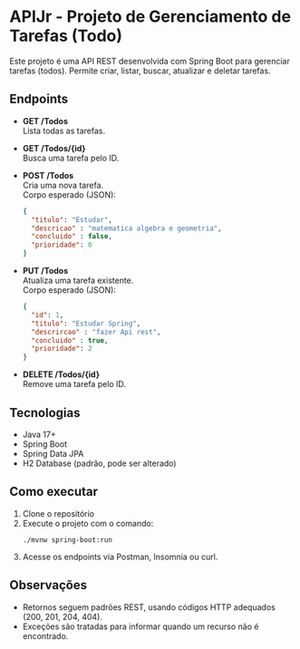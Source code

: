 # APIJr - Projeto de Gerenciamento de Tarefas (Todo)

Este projeto é uma API REST desenvolvida com Spring Boot para gerenciar tarefas (todos). Permite criar, listar, buscar, atualizar e deletar tarefas.

## Endpoints

- **GET /Todos**  
  Lista todas as tarefas.

- **GET /Todos/{id}**  
  Busca uma tarefa pelo ID.

- **POST /Todos**  
  Cria uma nova tarefa.  
  Corpo esperado (JSON):
  ```json
  {
    "titulo": "Estudar",
    "descricao" : "matematica algebra e geometria",
    "concluido" : false,
    "prioridade": 0
  }
  ```

- **PUT /Todos**  
  Atualiza uma tarefa existente.  
  Corpo esperado (JSON):
  ```json
  {
    "id": 1,
    "titulo": "Estudar Spring",
    "descrircao" : "fazer Api rest",
    "concluido" : true,
    "prioridade": 2
  }
  ```

- **DELETE /Todos/{id}**  
  Remove uma tarefa pelo ID.

## Tecnologias

- Java 17+
- Spring Boot
- Spring Data JPA
- H2 Database (padrão, pode ser alterado)

## Como executar

1. Clone o repositório
2. Execute o projeto com o comando:
   ```
   ./mvnw spring-boot:run
   ```
3. Acesse os endpoints via Postman, Insomnia ou curl.

## Observações

- Retornos seguem padrões REST, usando códigos HTTP adequados (200, 201, 204, 404).
- Exceções são tratadas para informar quando um recurso não é encontrado.